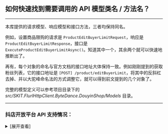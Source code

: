 ﻿## 如何快速找到需要调用的 API 模型类名 / 方法名？

---

本库提供的请求模型、响应模型和接口方法，三者均保持同名。

例如，设置商品限购的请求是 `ProductEditBuyerLimitRequest`，响应是 `ProductEditBuyerLimitResponse`，接口是 `ExecuteProductEditBuyerLimitAsync()`。知道其中一个，其余两个就可以快速地推断出了。

再有，每个对象的命名与官方文档的接口地址大体保持一致。例如刚刚提到的获取粉丝列表，它的接口地址是 `[POST] /product/editBuyerLimit`，将其中的反斜杠去掉、并以大驼峰命名法的方式调整它，就可以得到前文提到的几个对象了。

完整的模型定义可以参考项目目录下的 _src/SKIT.FlurlHttpClient.ByteDance.DouyinShop/Models_ 目录。

---

### 抖店开放平台 API 支持情况：

<details>

<summary>[展开查看]</summary>

|     |   抖店 API    | 备注 |
| :-: | :-----------: | :--: |
|  √  |   店铺 API    |      |
|  √  |   商品 API    |      |
|  √  |   库存 API    |      |
|  √  |   订单 API    |      |
|  √  | 物流发货 API  |      |
|  √  | 售后退款 API  |      |
|  √  |   保险 API    |      |
|  √  |   代发 API    |      |
|  √  |   跨境 API    |      |
|  √  |   卡券 API    |      |
|  √  | BIC 质检 API  |      |
|  √  | BTAS 质检 API |      |
|  √  | 仓库作业 API  |      |
|  √  | 精选联盟 API  |      |
|  √  | 回收寄卖 API  |      |
|  √  | 素材中心 API  |      |

</details>
